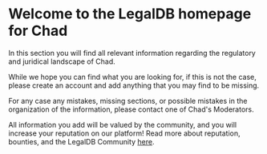 <!-- TITLE: Chad -->
<!-- SUBTITLE: Welcome to the legalDB home of Chad -->

# Welcome to the LegalDB homepage for Chad

In this section you will find all relevant information regarding the regulatory and juridical landscape of Chad.

While we hope you can find what you are looking for, if this is not the case, please create an account and add anything that you may find to be missing.

For any case any mistakes, missing sections, or possible mistakes in the organization of the information, please contact one of Chad's Moderators.

All information you add will be valued by the community, and you will increase your reputation on our platform! Read more about reputation, bounties, and the LegalDB Community [here](http://legaldb.herokuapp.com/legaldb/community).
